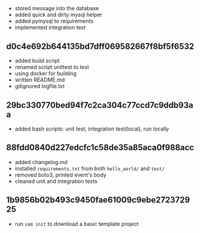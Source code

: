 ## 
- stored message into the database
- added quick and dirty mysql helper
- added pymysql to requirements
- implemented integration test

## d0c4e692b644135bd7dff069582667f8bf5f6532
- added build script
- renamed script unittest to test
- using docker for building
- written README.md
- gitignored logfile.txt

## 29bc330770bed94f7c2ca304c77ccd7c9ddb93aa
- added bash scripts: unit test, integration test(local), run locally

## 88fdd0840d227edcfc1c58de35a85aca0f988acc
- added changelog.md
- installed `requirements.txt` from both `hello_world/` and `test/`
- removed boto3, printed event's body
- cleaned unit and integration tests

## 1b9856b02b493c9450fae61009c9ebe272372925
- run `sam init` to download a basic template project